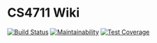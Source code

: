 # CS4711 Wiki

[![Build Status](https://travis-ci.com/4711-team4/Wiki.svg?branch=master)](https://travis-ci.com/4711-team4/Wiki)
[![Maintainability](https://api.codeclimate.com/v1/badges/6316f61c36a03ed5d1ee/maintainability)](https://codeclimate.com/github/4711-team4/Wiki/maintainability)
[![Test Coverage](https://api.codeclimate.com/v1/badges/6316f61c36a03ed5d1ee/test_coverage)](https://codeclimate.com/github/4711-team4/Wiki/test_coverage)
